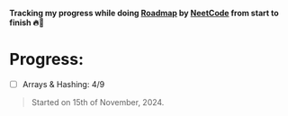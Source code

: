 __Tracking my progress while doing [Roadmap](https://neetcode.io/roadmap) by [NeetCode](https://www.youtube.com/channel/UC_mYaQAE6-71rjSN6CeCA-g) from start to finish 🔥🚀__

# Progress: 

- [ ] Arrays & Hashing: 4/9


> Started on 15th of November, 2024.
